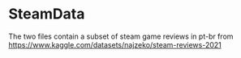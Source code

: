 # SteamData
The two files contain  a subset of steam game reviews in pt-br from https://www.kaggle.com/datasets/najzeko/steam-reviews-2021
